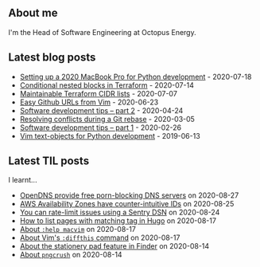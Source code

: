 ## About me
I'm the Head of Software Engineering at Octopus Energy.
## Latest blog posts
- [Setting up a 2020 MacBook Pro for Python development](https://codeinthehole.com/guides/settings-up-a-2020-macbook-for-python-development/) - 2020-07-18
- [Conditional nested blocks in Terraform](https://codeinthehole.com/tips/conditional-nested-blocks-in-terraform/) - 2020-07-14
- [Maintainable Terraform CIDR lists](https://codeinthehole.com/tips/terraform-cidrs/) - 2020-07-07
- [Easy Github URLs from Vim](https://codeinthehole.com/tips/easy-github-urls-from-vim/) - 2020-06-23
- [Software development tips – part 2](https://codeinthehole.com/tips/software-development-tips-part2/) - 2020-04-24
- [Resolving conflicts during a Git rebase](https://codeinthehole.com/guides/resolving-conflicts-during-a-git-rebase/) - 2020-03-05
- [Software development tips – part 1](https://codeinthehole.com/tips/software-development-tips-part1/) - 2020-02-26
- [Vim text-objects for Python development](https://codeinthehole.com/tips/vim-text-objects/) - 2019-06-13
## Latest TIL posts
I learnt...
- [OpenDNS provide free porn-blocking DNS servers](https://til.codeinthehole.com/posts/opendns-provide-free-pornblocking-dns-servers/) on 2020-08-27
- [AWS Availability Zones have counter-intuitive IDs](https://til.codeinthehole.com/posts/aws-availability-zones-have-counterintuitive-ids/) on 2020-08-25
- [You can rate-limit issues using a Sentry DSN](https://til.codeinthehole.com/posts/you-can-ratelimit-issues-using-a-sentry-dsn/) on 2020-08-24
- [How to list pages with matching tag in Hugo](https://til.codeinthehole.com/posts/how-to-list-pages-with-matching-tag-in-hugo/) on 2020-08-17
- [About `:help macvim`](https://til.codeinthehole.com/posts/about-help-macvim/) on 2020-08-17
- [About Vim's `:diffthis` command](https://til.codeinthehole.com/posts/about-vims-diffthis-command/) on 2020-08-17
- [About the stationery pad feature in Finder](https://til.codeinthehole.com/posts/about-the-stationery-pad-feature-in-finder/) on 2020-08-14
- [About `pngcrush`](https://til.codeinthehole.com/posts/about-pngcrush/) on 2020-08-14

